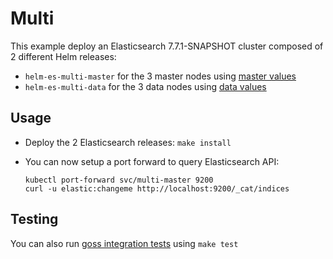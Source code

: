 # Multi

This example deploy an Elasticsearch 7.7.1-SNAPSHOT cluster composed of 2 different Helm
releases:

- `helm-es-multi-master` for the 3 master nodes using [master values][]
- `helm-es-multi-data` for the 3 data nodes using [data values][]

## Usage

* Deploy the 2 Elasticsearch releases: `make install`

* You can now setup a port forward to query Elasticsearch API:

  ```
  kubectl port-forward svc/multi-master 9200
  curl -u elastic:changeme http://localhost:9200/_cat/indices
  ```

## Testing

You can also run [goss integration tests][] using `make test`


[data values]: https://github.com/elastic/helm-charts/tree/7.7/elasticsearch/examples/multi/data.yaml
[goss integration tests]: https://github.com/elastic/helm-charts/tree/7.7/elasticsearch/examples/multi/test/goss.yaml
[master values]: https://github.com/elastic/helm-charts/tree/7.7/elasticsearch/examples/multi/master.yaml
